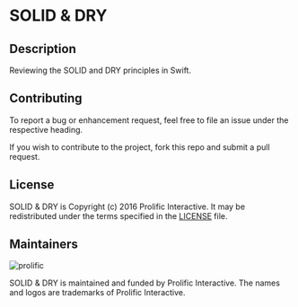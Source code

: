# SOLID & DRY

## Description

Reviewing the SOLID and DRY principles in Swift.

## Contributing

To report a bug or enhancement request, feel free to file an issue under the respective heading.

If you wish to contribute to the project, fork this repo and submit a pull request.

## License

SOLID & DRY is Copyright (c) 2016 Prolific Interactive. It may be redistributed under the terms specified in the [LICENSE] file.

[LICENSE]: /LICENSE

## Maintainers

![prolific](https://s3.amazonaws.com/prolificsitestaging/logos/Prolific_Logo_Full_Color.png)

SOLID & DRY is maintained and funded by Prolific Interactive. The names and logos are trademarks of Prolific Interactive.

